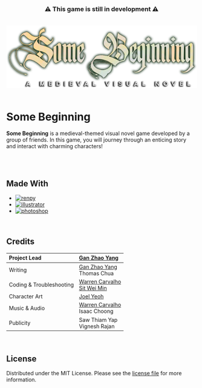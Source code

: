 <!-- 
Template: https://github.com/othneildrew/Best-README-Template 
Shields: https://shields.io/
Icons: https://simpleicons.org/
-->

<div align="center">
  <h3>
    ⚠️ This game is still in development ⚠️
  </h3>
  </br>
  <img src="game/images/logo.png" width="812">
</div>

</br>


# Some Beginning

**Some Beginning** is a medieval-themed visual novel game developed by a group of friends. In this game, you will journey through an enticing story and interact with charming characters!

</br></br>



<!-- MADE WITH -->
## Made With

- [![renpy][renpy]][renpy-url]
- [![illustrator][illustrator]][illustrator-url]
- [![photoshop][photoshop]][photoshop-url]

</br>



<!-- CREDITS -->
## Credits

| Project Lead              | [Gan Zhao Yang](https://www.linkedin.com/in/gan-zhao-yang-50a56b212/) |
|:--------------------------|:--------------|
| Writing                   | [Gan Zhao Yang](https://www.linkedin.com/in/gan-zhao-yang-50a56b212/) </br> Thomas Chua |
| Coding & Troubleshooting  | [Warren Carvalho](https://www.linkedin.com/in/warren-carvalho-b0a2a0253/) </br> [Sit Wei Min](https://github.com/2gblue/) |
| Character Art             | [Joel Yeoh](https://www.behance.net/2ndteam/) |
| Music & Audio             | [Warren Carvalho](https://github.com/Freezanator/) </br> Isaac Choong |
| Publicity                 | Saw Thiam Yap </br> Vignesh Rajan |

</br>



<!-- LICENSE -->
## License

Distributed under the MIT License. Please see the [license file](https://github.com/Freezanator/SomeBeginning/blob/main/LICENSE.txt) for more information.



<!-- MARKDOWN LINKS & IMAGES -->
<!-- https://www.markdownguide.org/basic-syntax/#reference-style-links -->
[contributors-shield]: https://img.shields.io/github/contributors/github_username/repo_name.svg?style=for-the-badge
[contributors-url]: https://github.com/Freezanator/SomeBeginning/graphs/contributors
[stars-shield]: https://img.shields.io/github/stars/github_username/repo_name.svg?style=for-the-badge
[stars-url]: https://github.com/Freezanator/SomeBeginning/stargazers
[license-shield]: https://img.shields.io/github/license/github_username/repo_name.svg?style=for-the-badge
[license-url]: https://github.com/Freezanator/SomeBeginning/blob/main/LICENSE.txt
[renpy]: https://img.shields.io/badge/Ren'py-FF7F7F?style=for-the-badge&logo=renpy&logoColor=white
[renpy-url]: https://www.renpy.org/
[illustrator]: https://img.shields.io/badge/Illustrator-FF9A00?style=for-the-badge&logo=adobeillustrator&logoColor=white
[illustrator-url]: https://www.adobe.com/products/illustrator.html
[photoshop]: https://img.shields.io/badge/Photoshop-31A8FF?style=for-the-badge&logo=adobephotoshop&logoColor=white
[photoshop-url]: https://www.adobe.com/products/photoshop.html
